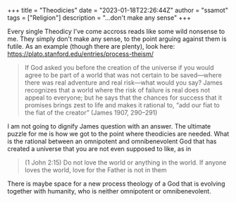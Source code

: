 +++
title = "Theodicies"
date = "2023-01-18T22:26:44Z"
author = "ssamot"
tags = ["Religion"]
description = "...don't make any sense"
+++

Every single Theodicy I've come accross reads like some wild nonsense to me. They simply don't make any sense, to the point arguing against them is futile. As an example (though there are plenty), look here: https://plato.stanford.edu/entries/process-theism/

>  If God asked you before the creation of the universe if you would agree to be part of a world that was not certain to be saved—where there was real adventure and real risk—what would you say? James recognizes that a world where the risk of failure is real does not appeal to everyone; but he says that the chances for success that it promises brings zest to life and makes it rational to, “add our fiat to the fiat of the creator” (James 1907, 290–291)

I am not going to dignify James question with an answer. The ultimate puzzle for me is how we got to the point where theodicies are needed. What is the rational between an omnipotent and omnibenevolent God that has created a universe that you are not even supposed to like, as in 

> (1 John 2:15) Do not love the world or anything in the world. If anyone loves the world, love for the Father is not in them

There is maybe space for a new process theology of a God that is evolving together with humanity, who is neither omnipotent or omnibenevolent. 
